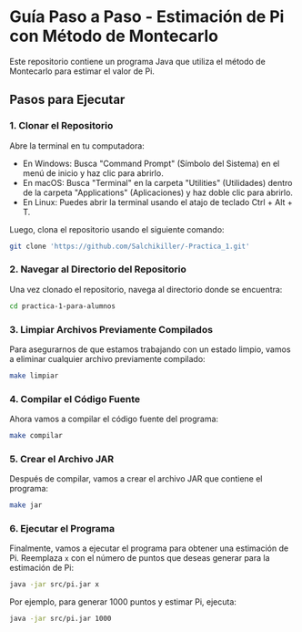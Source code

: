 # Guía Paso a Paso - Estimación de Pi con Método de Montecarlo

Este repositorio contiene un programa Java que utiliza el método de Montecarlo para estimar el valor de Pi.

## Pasos para Ejecutar

### 1. Clonar el Repositorio

Abre la terminal en tu computadora:

- En Windows: Busca "Command Prompt" (Símbolo del Sistema) en el menú de inicio y haz clic para abrirlo.
- En macOS: Busca "Terminal" en la carpeta "Utilities" (Utilidades) dentro de la carpeta "Applications" (Aplicaciones) y haz doble clic para abrirlo.
- En Linux: Puedes abrir la terminal usando el atajo de teclado Ctrl + Alt + T.

Luego, clona el repositorio usando el siguiente comando:

```bash
git clone 'https://github.com/Salchikiller/-Practica_1.git'
```



### 2. Navegar al Directorio del Repositorio

Una vez clonado el repositorio, navega al directorio donde se encuentra:

```bash
cd practica-1-para-alumnos
```

### 3. Limpiar Archivos Previamente Compilados

Para asegurarnos de que estamos trabajando con un estado limpio, vamos a eliminar cualquier archivo previamente compilado:

```bash
make limpiar
```

### 4. Compilar el Código Fuente

Ahora vamos a compilar el código fuente del programa:

```bash
make compilar
```

### 5. Crear el Archivo JAR

Después de compilar, vamos a crear el archivo JAR que contiene el programa:

```bash
make jar
```

### 6. Ejecutar el Programa

Finalmente, vamos a ejecutar el programa para obtener una estimación de Pi. Reemplaza `x` con el número de puntos que deseas generar para la estimación de Pi:

```bash
java -jar src/pi.jar x
```

Por ejemplo, para generar 1000 puntos y estimar Pi, ejecuta:

```bash
java -jar src/pi.jar 1000
```

